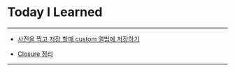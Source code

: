 # Today I Learned

---

- [사진을 찍고 저장 할때 custom 앨범에 저장하기](https://vincentgeranium.github.io/ios,/swift/2019/08/30/til.html)

- [Closure 정리](https://vincentgeranium.github.io/ios,/swift/2019/08/30/closureSyntax.html)

---
